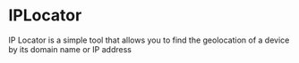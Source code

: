 # IPLocator
IP Locator is a simple tool that allows you to find the geolocation of a device by its domain name or IP address
